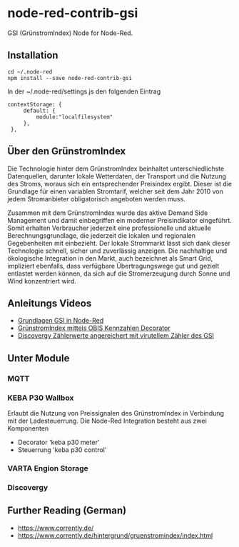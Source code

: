 # node-red-contrib-gsi
GSI (GrünstromIndex) Node for Node-Red.

## Installation
```
cd ~/.node-red
npm install --save node-red-contrib-gsi
```

In der ~/.node-red/settings.js den folgenden Eintrag
```
contextStorage: {
     default: {
         module:"localfilesystem"
     },
 },
```

## Über den GrünstromIndex
Die Technologie hinter dem GrünstromIndex beinhaltet unterschiedlichste Datenquellen, darunter lokale Wetterdaten, der Transport und die Nutzung des Stroms, woraus sich ein entsprechender Preisindex ergibt. Dieser ist die Grundlage für einen variablen Stromtarif, welcher seit dem Jahr 2010 von jedem Stromanbieter obligatorisch angeboten werden muss.

Zusammen mit dem GrünstromIndex wurde das aktive Demand Side Management und damit einbegriffen ein moderner Preisindikator eingeführt. Somit erhalten Verbraucher jederzeit eine professionelle und aktuelle Berechnungsgrundlage, die jederzeit die lokalen und regionalen Gegebenheiten mit einbezieht. Der lokale Strommarkt lässt sich dank dieser Technologie schnell, sicher und zuverlässig anzeigen. Die nachhaltige und ökologische Integration in den Markt, auch bezeichnet als Smart Grid, impliziert ebenfalls, dass verfügbare Übertragungswege gut und gezielt entlastet werden können, da sich auf die Stromerzeugung durch Sonne und Wind konzentriert wird.

## Anleitungs Videos
 - [Grundlagen GSI in Node-Red](https://www.youtube.com/watch?v=ykl3ZhIV4bY)
 - [GrünstromIndex mittels OBIS Kennzahlen Decorator](https://www.youtube.com/watch?v=4INQQXPvWBM)
 - [Discovergy Zählerwerte angereichert mit virutellem Zähler des GSI](https://www.youtube.com/watch?v=-nx7DnPlp8A)

## Unter Module
### MQTT

### KEBA P30 Wallbox
Erlaubt die Nutzung von Preissignalen des GrünstromIndex in Verbindung mit der Ladesteuerrung. Die Node-Red Integration besteht aus zwei Komponenten
 - Decorator 'keba p30 meter'
 - Steuerrung 'keba p30 control'

### VARTA Engion Storage

### Discovergy

## Further Reading (German)
 - https://www.corrently.de/
 - https://www.corrently.de/hintergrund/gruenstromindex/index.html
